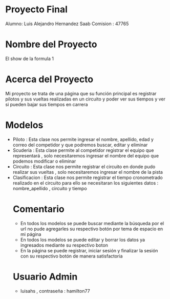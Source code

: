 # Proyecto Final 
Alumno: Luis Alejandro Hernandez Saab
Comision : 47765
# Nombre del Proyecto 
El show de la formula 1 
# Acerca del Proyecto 
Mi proyecto se trata de una página que su función principal es registrar pilotos y sus vueltas realizadas en un circuito y poder ver sus tiempos y ver si pueden bajar sus tiempos en carrera
# Modelos
* Piloto : Esta clase nos permite ingresar el nombre, apellido, edad y correo del competidor y que podremos buscar, editar y eliminar
* Scuderia :  Esta clase permite al competidor registrar el equipo que representará , solo necesitaremos ingresar el nombre del equipo que podemos modificar o eliminar
* Circuito : Esta clase nos permite registrar el circuito en donde pudo realizar sus vueltas , solo necesitaremos ingresar el nombre de la pista
* Clasificacion :  Esta clase nos permite registrar el tiempo cronometrado realizado en el circuito para ello se necesitaran los siguientes datos : nombre_apellido , circuito y tiempo
  # Comentario
  * En todos los modelos se puede buscar mediante la búsqueda por el url no pude agregarles su respectivo botón por tema de espacio en mi página
  * En todos los modelos se puede editar y borrar los datos ya ingresados mediante su respectivo boton
  * En la página se puede registrar, iniciar sesión y finalizar la sesión con su respectivo botón de manera satisfactoria
  # Usuario Admin
  * luisahs , contraseña : hamilton77
